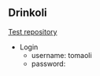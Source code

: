 ## Drinkoli

<a href="http://tomaoli.altervista.org"> Test repository </a>

- Login
  - username: tomaoli
  - password: 
